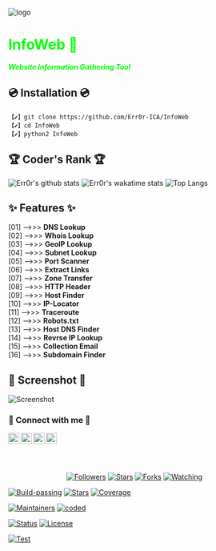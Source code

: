 ![logo](https://i.ibb.co/bzyYrbg/OIG3-vgp8-Mnf0-WD-Ugw43.jpg)

# <font color='lime'>InfoWeb 🔎
<i>**Website Information Gathering Tool**</i></font>

## 💿 Installation 💿
```
【✔】git clone https://github.com/Err0r-ICA/InfoWeb
【✔】cd InfoWeb
【✔】python2 InfoWeb
```

## 🏆 Coder's Rank 🏆

![Err0r's github stats](https://github-readme-stats.vercel.app/api?username=Err0r-ICA&show_icons=true&theme=radical)
![Err0r's wakatime stats](https://github-readme-stats.vercel.app/api/wakatime?username=willianrod)
![Top Langs](https://github-readme-stats.vercel.app/api/top-langs/?username=Err0r-ICA)


## ✨ Features ✨

[01]  -->>>  **DNS Lookup**<br>
[02]  -->>>  **Whois Lookup**<br>
[03]  -->>>  **GeoIP Lookup**<br>
[04]  -->>>  **Subnet Lookup**<br>
[05]  -->>>  **Port Scanner**<br>
[06]  -->>>  **Extract Links**<br>
[07]  -->>>  **Zone Transfer**<br>
[08]  -->>>  **HTTP Header**<br>
[09]  -->>>  **Host Finder**<br>
[10]  -->>>  **IP-Locator**<br>
[11]  -->>>  **Traceroute**<br>
[12]  -->>>  **Robots.txt**<br>
[13]  -->>>  **Host DNS Finder**<br>
[14]  -->>>  **Revrse IP Lookup**<br>
[15]  -->>>  **Collection Email**<br>
[16]  -->>>  **Subdomain Finder**<br>

## 📸 Screenshot 📸
![Screenshot](https://i.postimg.cc/9FNqQ1k5/20201119-164414.jpg)

### 👤 Connect with me 👤
<a href="https://github.com/Err0r-ICA"><img align="left" alt="codeSTACKr | Github" width="22px" src="https://cdn.jsdelivr.net/npm/simple-icons@v3/icons/github.svg" /></a>
<a href="https://instagram.com/defacer1337"><img align="left" alt="codeSTACKr | Instagram" width="22px" src="https://cdn.jsdelivr.net/npm/simple-icons@v3/icons/instagram.svg" /></a>
<a href="https://www.tiktok.com/@err0r_hb?_t=8qVhutK5QKf&_r=1"><img align="left" alt="codeSTACKr | TikTok" width="22px" src="https://cdn.jsdelivr.net/npm/simple-icons@v3/icons/tiktok.svg" /></a>
<a href="https://t.me/defacer1337"><img align="left" alt="codeSTACKr | Telegram" width="22px" src="https://cdn.jsdelivr.net/npm/simple-icons@v3/icons/telegram.svg" /></a><br>

<br><br>
 
<p align="center">
<a href="https://github.com/Err0r-ICA/followers"><img title="Followers" src="https://img.shields.io/github/followers/lovehacker404?color=blue&style=flat-square"></a>
<a href="https://github.com/Err0r-ICA/World/stargazers/"><img title="Stars" src="https://img.shields.io/github/stars/lovehacker404/World?color=red&style=flat-square"></a>
<a href="https://github.com/Err0r-ICA/World/network/members"><img title="Forks" src="https://img.shields.io/github/forks/lovehacker404/World?color=red&style=flat-square"></a>
<a href="https://github.com/Err0r-ICA/World/watchers"><img title="Watching" src="https://img.shields.io/github/watchers/lovehacker404/World?label=Watchers&color=blue&style=flat-square"></a>
</p>

[![Build-passing](https://img.shields.io/badge/build-passing-red.svg?style=plastic)](https://github.com/Err0r-ICA/SpeedTest/issues) [![Stars](https://img.shields.io/open-vsx/stars/Redhat/Java.svg?style=plastic&color=orange)](https://github.com/Err0r-ICA/SpeedTest/issues) [![Coverage](https://img.shields.io/azure-devops/coverage/Swellaby/Opensource/25?color=yellow&style=plastic)](https://github.com/Err0r-ICA/SpeedTest/issues)

[![Maintainers](https://img.shields.io/badge/mainteiners-HackBoyz-green.svg?style=plastic)](https://github.com/Err0r-ICA/SpeedTest/issues) [![coded](https://img.shields.io/badge/coded%20in-python2.7-mintgreen.svg?style=plastic)](https://github.com/Err0r-ICA/SpeedTest/issues)

[![Status](https://img.shields.io/badge/code%20status-encrypted-cyan.svg?style=plastic)](https://github.com/Err0r-ICA/SpeedTest/issues) [![License](https://img.shields.io/badge/license-MIT-blueviolet.svg?style=plastic)](https://github.com/Err0r-ICA/SpeedTest/issues)

[![Test](https://img.shields.io/badge/tested%20on-Termux,%20Kali%20Linux,%20Ubuntu,%20Parrot%20OS,%20Debian,%20ANDRAX%20Mobile-%23ff69b4.svg?style=plastic)](https://github.com/Err0r-ICA/SpeedTest/issues)
 
